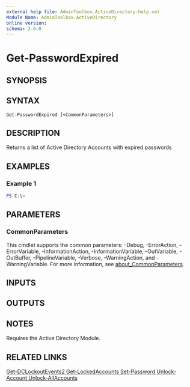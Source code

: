 ```yaml
---
external help file: AdminToolbox.ActiveDirectory-help.xml
Module Name: AdminToolbox.ActiveDirectory
online version:
schema: 2.0.0
---
```


# Get-PasswordExpired

## SYNOPSIS

## SYNTAX

```
Get-PasswordExpired [<CommonParameters>]
```

## DESCRIPTION
Returns a list of Active Directory Accounts with expired passwords

## EXAMPLES

### Example 1
```powershell
PS C:\> 
```



## PARAMETERS

### CommonParameters
This cmdlet supports the common parameters: -Debug, -ErrorAction, -ErrorVariable, -InformationAction, -InformationVariable, -OutVariable, -OutBuffer, -PipelineVariable, -Verbose, -WarningAction, and -WarningVariable. For more information, see [about_CommonParameters](http://go.microsoft.com/fwlink/?LinkID=113216).

## INPUTS

## OUTPUTS

## NOTES
Requires the Active Directory Module.

## RELATED LINKS

[Get-DCLockoutEvents2
Get-LockedAccounts
Set-Password
Unlock-Account
Unlock-AllAccounts]()

